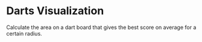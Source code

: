 # Darts Visualization

Calculate the area on a dart board that gives the best score on average for a certain radius.
